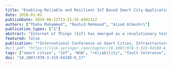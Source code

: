 ```yaml
---
title: "Enabling Reliable and Resilient IoT Based Smart City Applications"
date: 2018-01-01
publishDate: 2019-08-12T13:51:35.849231Z
authors: ["Thaha Muhammed", "Rashid Mehmood", "Aiiad Albeshri"]
publication_types: ["1"]
abstract: "Internet of Things (IoT) has emerged as a revolutionary technology that has become an integral part of smart cities. It has numerous, longstanding, economical and safety-critical smart city applications. Data acquisition for IoT applications requires sensor networks. Reliability, Resilience, and Energy conservation are the three most critical wireless sensor requirements. Fault tolerance ensures the reliability and the resilience of the sensor network in case of failures. In this paper, we propose a new taxonomy for fault tolerant technique for wireless sensor networks deployed in an IoT environment, and qualitatively compare some major existing methods and propose a new fault-tolerant routing technique for hierarchical sensor networks. The algorithm is a heterogeneous technique based on Dynamic source routing (DSR), vice cluster heads, energy thresholding and hierarchical sensor networks. The proposed technique was simulated and is compared with current techniques to evaluate its validity and performance."
featured: false
publication: "*International Conference on Smart Cities, Infrastructure, Technologies and Applications*"
#url_pdf: "https://link.springer.com/chapter/10.1007/978-3-319-94180-6_17"
tags: ["smart cities", "IoT", "WSN", "reliability", "fault tolerance", "fault detection", "energy", "routing"]
doi: "10.1007/978-3-319-94180-6_17"
---
```


